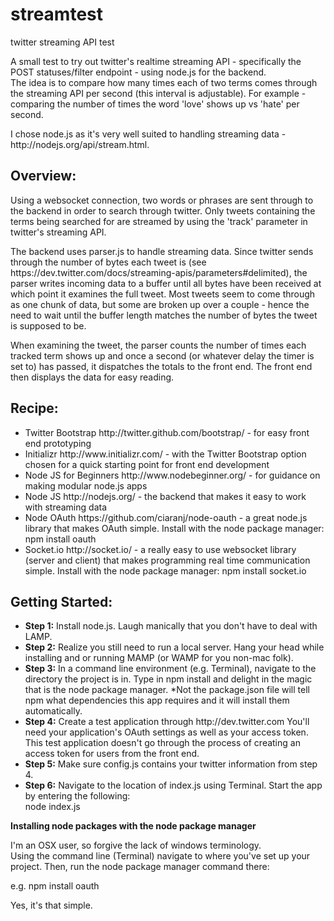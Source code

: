 streamtest
==========

twitter streaming API test

<p>A small test to try out twitter's realtime streaming API - specifically the POST statuses/filter endpoint - using node.js for the backend.<br/>
The idea is to compare how many times each of two terms comes through the streaming API per second (this interval is adjustable). For example - comparing the number of times the word 'love' shows up vs 'hate' per second. </p>
<p>
I chose node.js as it's very well suited to handling streaming data - http://nodejs.org/api/stream.html.<br/>
</p>



<h2>Overview:</h2>
<p>Using a websocket connection, two words or phrases are sent through to the backend in order to search through twitter. Only tweets containing the terms being searched for are streamed by using the 'track' parameter in twitter's streaming API.</p>
<p>The backend uses parser.js to handle streaming data. Since twitter sends through the number of bytes each tweet is (see https://dev.twitter.com/docs/streaming-apis/parameters#delimited), the parser writes incoming data to a buffer until all bytes have been received at which point it examines the full tweet. Most tweets seem to come through as one chunk of data, but some are broken up over a couple - hence the need to wait until the buffer length matches the number of bytes the tweet is supposed to be.</p>
<p>When examining the tweet, the parser counts the number of times each tracked term shows up and once a second (or whatever delay the timer is set to) has passed, it dispatches the totals to the front end. The front end then displays the data for easy reading.</p>


<p>
<h2>Recipe:</h2>
<ul>
<li>Twitter Bootstrap http://twitter.github.com/bootstrap/ - for easy front end prototyping

<li>Initializr  http://www.initializr.com/ - with the Twitter Bootstrap option chosen for a quick starting point for front end development

<li>Node JS for Beginners http://www.nodebeginner.org/ - for guidance on making modular node.js apps

<li>Node JS http://nodejs.org/ - the backend that makes it easy to work with streaming data

<li>Node OAuth https://github.com/ciaranj/node-oauth - a great node.js library that makes OAuth simple. Install with the node package manager:  npm install oauth

<li>Socket.io http://socket.io/ - a really easy to use websocket library (server and client) that makes programming real time communication simple. Install with the node package manager: npm install socket.io
</ul>
</p>


<p><h2>Getting Started:</h2>
<ul>
<li><b>Step 1:</b> Install node.js. Laugh manically that you don't have to deal with LAMP.

<li><b>Step 2:</b> Realize you still need to run a local server. Hang your head while installing and or running MAMP (or WAMP for you non-mac folk).

<li><b>Step 3:</b> In a command line environment (e.g. Terminal), navigate to the directory the project is in. Type in npm install and delight in the magic that is the node package manager. *Not the package.json file will tell npm what dependencies this app requires and it will install them automatically.

<li><b>Step 4:</b> Create a test application through http://dev.twitter.com You'll need your application's OAuth settings as well as your access token. This test application doesn't go through the process of creating an access token for users from the front end. 

<li><b>Step 5:</b> Make sure config.js contains your twitter information from step 4. 

<li><b>Step 6:</b> Navigate to the location of index.js using Terminal. Start the app by entering the following:<br/>
node index.js
</ul>


<b>Installing node packages with the node package manager</b><br/>

I'm an OSX user, so forgive the lack of windows terminology.<br/>
Using the command line (Terminal) navigate to where you've set up your project. Then, run the node package manager command there:<br/>

e.g. npm install oauth<br/>

Yes, it's that simple.
</p>
